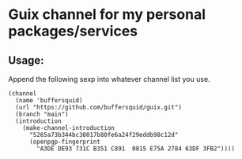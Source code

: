# Guix channel for my personal packages/services

## Usage:
Append the following sexp into whatever channel list you use.
```
(channel
  (name 'buffersquid)
  (url "https://github.com/buffersquid/guix.git")
  (branch "main")
  (introduction
    (make-channel-introduction
      "5265a73b344bc38017b80fe6a24f29eddb98c12d"
      (openpgp-fingerprint
        "A3DE DE93 731C B351 C891  0815 E75A 2784 63DF 3FB2"))))
```
